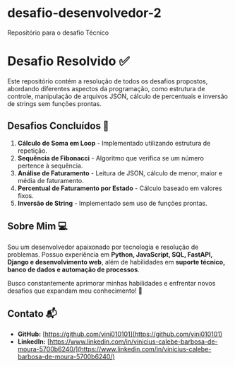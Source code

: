 # desafio-desenvolvedor-2
Repositório para o desafio Técnico 

# Desafio Resolvido ✅

Este repositório contém a resolução de todos os desafios propostos, abordando diferentes aspectos da programação, como estrutura de controle, manipulação de arquivos JSON, cálculo de percentuais e inversão de strings sem funções prontas.

## Desafios Concluídos 🚀
1. **Cálculo de Soma em Loop** - Implementado utilizando estrutura de repetição.
2. **Sequência de Fibonacci** - Algoritmo que verifica se um número pertence à sequência.
3. **Análise de Faturamento** - Leitura de JSON, cálculo de menor, maior e média de faturamento.
4. **Percentual de Faturamento por Estado** - Cálculo baseado em valores fixos.
5. **Inversão de String** - Implementado sem uso de funções prontas.

## Sobre Mim 💻

Sou um desenvolvedor apaixonado por tecnologia e resolução de problemas. Possuo experiência em **Python, JavaScript, SQL, FastAPI, Django e desenvolvimento web**, além de habilidades em **suporte técnico, banco de dados e automação de processos**.

Busco constantemente aprimorar minhas habilidades e enfrentar novos desafios que expandam meu conhecimento! 🚀

## Contato 📬
- **GitHub:** [https://github.com/vini010101](https://github.com/vini010101)
- **LinkedIn:** [https://www.linkedin.com/in/vinicius-calebe-barbosa-de-moura-5700b6240/](https://www.linkedin.com/in/vinicius-calebe-barbosa-de-moura-5700b6240/)

